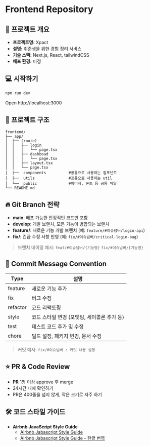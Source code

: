 # Frontend Repository

## 📌 프로젝트 개요

- **프로젝트명:** Xpact
- **설명:** 취준생을 위한 경험 정리 서비스
- **기술 스택:** Next.js, React, tailwindCSS
- **배포 환경:** 미정

## **💻 시작하기**

```bash
npm run dev
```

Open http://localhost:3000


## 📂 프로젝트 구조

```tsx
frontend/
├── app/
│  ├── (route)
│  │   ├── login             
│  │   │   └── page.tsx
│  │   ├── dashboad
│  │   │   └── page.tsx
│  │   ├── layout.tsx
│  │   └── page.tsx
│  ├──  components          #공통으로 사용하는 컴포넌트         
│  ├──  utils               #공통으로 사용하는 util
│  └──  public              #이미지, 폰트 등 공통 파일
└── README.md
```


## 🔥 Git Branch 전략

- **main**: 배포 가능한 안정적인 코드만 포함
- **develop**: 개발 브랜치, 모든 기능이 병합되는 브랜치
- **feature/**: 새로운 기능 개발 브랜치 (예: `feature/#이슈넘버/login-api`)
- **fix/**: 긴급 수정 사항 반영 (예: `fix/#이슈넘버/critical-login-bug`)

> 브랜치 네이밍 예시: `feat/#이슈넘버/{기능명}`  `fix/#이슈넘버/{기능명}`


## 📌 Commit Message Convention

| Type | 설명 |
| --- | --- |
| feature | 새로운 기능 추가 |
| fix | 버그 수정 |
| refactor | 코드 리팩토링 |
| style | 코드 스타일 변경 (포맷팅, 세미콜론 추가 등) |
| test | 테스트 코드 추가 및 수정 |
| chore | 빌드 설정, 패키지 변경, 문서 수정 |

> 커밋 예시: `fix/#이슈넘버 : 커밋 내용 설명`


## ⭐ PR & Code Review

- **PR** 1명 이상 approve 후 merge
- 24시간 내에 확인하기
- PR은 400줄을 넘지 않게, 작은 크기로 자주 하기
  

## 🛠️ 코드 스타일 가이드

- **Airbnb JavaScript Style Guide**
  - [Airbnb Jabascript Style Guide](https://github.com/airbnb/javascript)
  - [Airbnb Jabascript Style Guide - 한글 번역](https://github.com/tipjs/javascript-style-guide)
